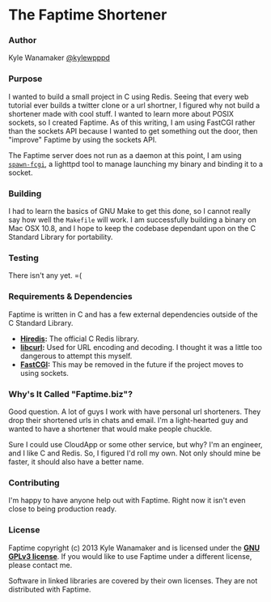 The Faptime Shortener
=====================

### Author ###

Kyle Wanamaker
[@kylewpppd](http://twitter.com/kylewpppd)

### Purpose ###

I wanted to build a small project in C using Redis. Seeing that every
web tutorial ever builds a twitter clone or a url shortner, I figured why not
build a shortener made with cool stuff. I wanted to learn more about POSIX
sockets, so I created Faptime. As of this writing, I am using FastCGI rather
than the sockets API because I wanted to get something out the door, then
"improve" Faptime by using the sockets API.

The Faptime server does not run as a daemon at this point, I am using
[`spawn-fcgi`](http://redmine.lighttpd.net/projects/spawn-fcgi), a lighttpd tool
to manage launching my binary and binding it to a socket.

### Building ###

I had to learn the basics of GNU Make to get this done, so I cannot really say
how well the `Makefile` will work. I am successfully building a binary on Mac
OSX 10.8, and I hope to keep the codebase dependant upon on the C Standard
Library for portability.

### Testing ###

There isn't any yet. =(



### Requirements & Dependencies ###

Faptime is written in C and has a few external dependencies outside of the C
Standard Library.

- **[Hiredis](http://github.com/redis/hiredis):** The official C Redis library.
- **[libcurl](https://github.com/bagder/curl):** Used for URL encoding and
  decoding. I thought it was a little too dangerous to attempt this myself.
- **[FastCGI](http://www.fastcgi.com/):** This may be removed in the future if
the project moves to using sockets.


### Why's It Called "Faptime.biz"? ###

Good question. A lot of guys I work with have personal url shorteners. They drop
their shortened urls in chats and email. I'm a light-hearted guy and wanted to
have a shortener that would make people chuckle.

Sure I could use CloudApp or some other service, but why? I'm an engineer, and I
like C and Redis. So, I figured I'd roll my own. Not only should mine be faster,
it should also have a better name.


### Contributing ###

I'm happy to have anyone help out with Faptime. Right now it isn't even close to
being production ready.

### License ###

Faptime copyright (c) 2013 Kyle Wanamaker and is licensed under the
**[GNU GPLv3 license](http://www.gnu.org/licenses/gpl.html)**. If you would like
to use Faptime under a different license, please contact me.

Software in linked libraries are covered by their own licenses. They are not
distributed with Faptime.